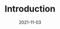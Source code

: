 ---
title: Introduction
description: >
  Find out where responsive design came from.
authors:
  - adactio
date: 2021-11-03
---